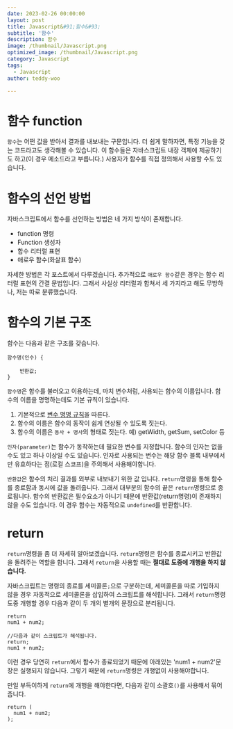 ```yaml
---
date: 2023-02-26 00:00:00
layout: post
title: Javascript&#91;함수&#93; 
subtitle: '함수'
description: 함수
image: /thumbnail/Javascript.png
optimized_image: /thumbnail/Javascript.png
category: Javascript
tags:
  - Javascript
author: teddy-woo

---
```


# 함수 function

`함수`는 어떤 값을 받아서 결과를 내보내는 구문입니다. 더 쉽게 말하자면, 특정 기능을 갖는 코드라고도 생각해볼 수 있습니다. 이 함수들은 자바스크립트 내장 객체에 제공하기도 하고(이 경우 메소드라고 부릅니다.) 사용자가 함수를 직접 정의해서 사용할 수도 있습니다.

# 함수의 선언 방법

자바스크립트에서 함수를 선언하는 방법은 네 가지 방식이 존재합니다.

- function 명령
- Function 생성자
- 함수 리터럴 표현
- 애로우 함수(화살표 함수)

자세한 방법은 각 포스트에서 다루겠습니다. 추가적으로 `애로우 함수`같은 경우는 함수 리터럴 표현의 간결 문법입니다. 그래서 사실상 리터럴과 합쳐서 세 가지라고 해도 무방하나, 저는 따로 분류했습니다.

# 함수의 기본 구조

함수는 다음과 같은 구조를 갖습니다.

```
함수명(인수) {

	반환값;
}
```

`함수명`은 함수를 불러오고 이용하는데, 마치 변수처럼, 사용되는 함수의 이름입니다. 함수의 이름을 명명하는데도 기본 규칙이 있습니다.

1. 기본적으로 [변수 명명 규칙](https://velog.io/@bami/Javascript-%EB%B3%80%EC%88%98-%EC%84%A0%EC%96%B8%ED%95%98%EA%B8%B0)을 따른다.
2. 함수의 이름은 함수의 동작이 쉽게 연상될 수 있도록 짓는다.
3. 함수의 이름은 `동사 + 명사`의 형태로 짓는다. 예) getWidth, getSum, setColor 등

`인자(parameter)`는 함수가 동작하는데 필요한 변수를 지정합니다. 함수의 인자는 없을 수도 있고 하나 이상일 수도 있습니다. 인자로 사용되는 변수는 해당 함수 블록 내부에서만 유효하다는 점(로컬 스코프)을 주의해서 사용해야합니다.

`반환값`은 함수의 처리 결과를 외부로 내보내기 위한 값 입니다. `return`명령을 통해 함수를 종료함과 동시에 값을 돌려줍니다. 그래서 대부분의 함수의 끝은 `return`명령으로 종료됩니다. 함수의 반환값은 필수요소가 아니기 때문에 반환값(return명령)이 존재하지 않을 수도 있습니다. 이 경우 함수는 자동적으로 `undefined`를 반환합니다.

# return

`return`명령을 좀 더 자세히 알아보겠습니다. `return`명령은 함수를 종료시키고 반환값을 돌려주는 역할을 합니다. 그래서 `return`을 사용할 때는 **절대로 도중에 개행을 하지 않습니다.**

자바스크립트는 명령의 종료를 세미콜론`;`으로 구분하는데, 세미콜론을 따로 기입하지 않을 경우 자동적으로 세미콜론을 삽입하여 스크립트를 해석합니다. 그래서 `return`명령 도중 개행할 경우 다음과 같이 두 개의 별개의 문장으로 분리됩니다.

```
return
num1 + num2;

//다음과 같이 스크립트가 해석됩니다.
return;
num1 + num2;
```

이런 경우 당연히 `return`에서 함수가 종료되었기 때문에 아래있는 'num1 + num2'문장은 실행되지 않습니다. 그렇기 때문에 `return`명령은 개행없이 사용해야합니다.

만일 부득이하게 `return`에 개행을 해야한다면, 다음과 같이 소괄호`()`를 사용해서 묶어줍니다.

```
return (
  num1 + num2;
);
```